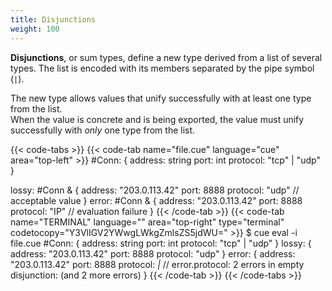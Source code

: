 ```yaml
---
title: Disjunctions
weight: 100
---
```


**Disjunctions**, or sum types, define a new type derived from a list of
several types.
The list is encoded with its members separated by the pipe symbol (`|`).

The new type allows values that unify successfully with at least one type from the list.\
When the value is concrete and is being exported, the value must unify
successfully with *only* one type from the list.


{{< code-tabs >}}
{{< code-tab name="file.cue" language="cue" area="top-left" >}}
#Conn: {
	address:  string
	port:     int
	protocol: "tcp" | "udp"
}

lossy: #Conn & {
	address:  "203.0.113.42"
	port:     8888
	protocol: "udp" // acceptable value
}
error: #Conn & {
	address:  "203.0.113.42"
	port:     8888
	protocol: "IP" // evaluation failure
}
{{< /code-tab >}}
{{< code-tab name="TERMINAL" language="" area="top-right" type="terminal" codetocopy="Y3VlIGV2YWwgLWkgZmlsZS5jdWU=" >}}
$ cue eval -i file.cue
#Conn: {
    address:  string
    port:     int
    protocol: "tcp" | "udp"
}
lossy: {
    address:  "203.0.113.42"
    port:     8888
    protocol: "udp"
}
error: {
    address:  "203.0.113.42"
    port:     8888
    protocol: _|_ // error.protocol: 2 errors in empty disjunction: (and 2 more errors)
}
{{< /code-tab >}}
{{< /code-tabs >}}

